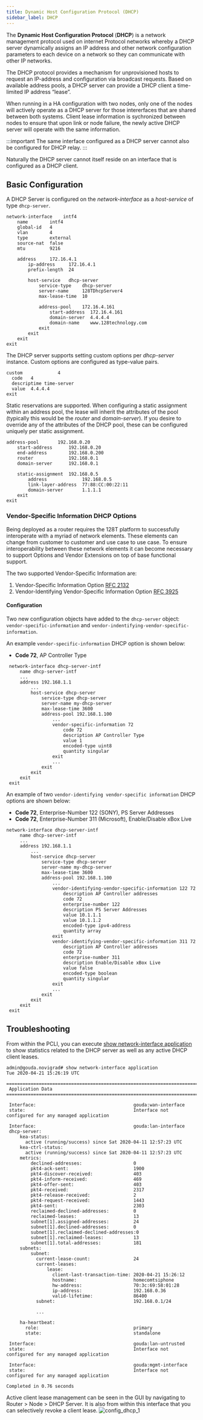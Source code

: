 ```yaml
---
title: Dynamic Host Configuration Protocol (DHCP)
sidebar_label: DHCP
---
```


The **Dynamic Host Configuration Protocol** (**DHCP**) is a network management protocol used on internet Protocol networks whereby a DHCP server dynamically assigns an IP address and other network configuration parameters to each device on a network so they can communicate with other IP networks.

The DHCP protocol provides a mechanism for unprovisioned hosts to request an IP-address and configuration via broadcast requests. Based on available address pools, a DHCP server can provide a DHCP client a time-limited IP address “lease”.

When running in a HA configuration with two nodes, only one of the nodes will actively operate as a DHCP server for those intererfaces that are shared between both systems. Client lease information is sychronized between nodes to ensure that upon link or node failure, the newly active DHCP server will operate with the same information.

:::important
The same interface configured as a DHCP server cannot also be configured for DHCP relay.
:::

Naturally the DHCP server cannot itself reside on an interface that is configured as a DHCP client.

## Basic Configuration
A DHCP Server is configured on the _network-interface_ as a _host-service_ of type `dhcp-server`.

```
network-interface    intf4
    name        intf4
    global-id   4
    vlan        4
    type        external
    source-nat  false
    mtu         9216

    address     172.16.4.1
        ip-address     172.16.4.1
        prefix-length  24

        host-service   dhcp-server
            service-type    dhcp-server
            server-name     128TDhcpServer4
            max-lease-time  10

            address-pool    172.16.4.161
                start-address  172.16.4.161
                domain-server  4.4.4.4
                domain-name    www.128technology.com
            exit
        exit
    exit
exit
```
The DHCP server supports setting custom options per _dhcp-server_ instance.  Custom options are configured as type-value pairs.

```
custom             4
  code   4
  descriptime time-server
  value  4.4.4.4
exit
```

Static reservations are supported.  When configuring a static assignment within an address pool, the lease will inherit the attributes of the pool (typically this would be the _router_ and _domain-server_).  If you desire to override any of the attributes of the DHCP pool, these can be configured uniquely per static assignment.

```
address-pool       192.168.0.20
    start-address      192.168.0.20
    end-address        192.168.0.200
    router             192.168.0.1
    domain-server      192.168.0.1

    static-assignment  192.168.0.5
        address             192.168.0.5
        link-layer-address  77:88:CC:00:22:11
        domain-server       1.1.1.1
    exit
exit
```

### Vendor-Specific Information DHCP Options

Being deployed as a router requires the 128T platform to successfully interoperate with a myriad of network elements.  These elements can change from customer to customer and use case to use case.  To ensure interoperability between these network elements it can become necessary to support Options and Vendor Extensions on top of base functional support.

The two supported Vendor-Specific Information are:

1. Vendor-Specific Information Option [RFC 2132](https://tools.ietf.org/html/rfc2132#section-8.4)
2. Vendor-Identifying Vendor-Specific Information Option [RFC 3925](https://tools.ietf.org/html/rfc3925#section-4)

#### Configuration

Two new configuration objects have added to the `dhcp-server` object: `vendor-specific-information` and `vendor-indentifying-vendor-specific-information`.

An example `vendor-specific-information` DHCP option is shown below:

- **Code 72**, AP Controller Type

```
 network-interface dhcp-server-intf
     name dhcp-server-intf
     ...
     address 192.168.1.1
         ...
         host-service dhcp-server
             service-type dhcp-server
             server-name my-dhcp-server
             max-lease-time 3600
             address-pool 192.168.1.100
                 ...
                 vendor-specific-information 72
                     code 72
                     description AP Controller Type
                     value 1
                     encoded-type uint8
                     quantity singular
                 exit
                 ...
             exit
         exit
     exit
 exit
```

An example of two `vendor-identifying vendor-specific information` DHCP options are shown below:

- **Code 72**, Enterprise-Number 122 (SONY), PS Server Addresses
- **Code 72**, Enterprise-Number 311 (Microsoft), Enable/Disable xBox Live

```
network-interface dhcp-server-intf
     name dhcp-server-intf
     ...
     address 192.168.1.1
         ...
         host-service dhcp-server
             service-type dhcp-server
             server-name my-dhcp-server
             max-lease-time 3600
             address-pool 192.168.1.100
                 ...
                 vendor-identifying-vendor-specific-information 122 72
                     description AP Controller addresses
                     code 72
                     enterprise-number 122
                     description PS Server Addresses
                     value 10.1.1.1
                     value 10.1.1.2
                     encoded-type ipv4-address
                     quantity array
                 exit
                 vendor-identifying-vendor-specific-information 311 72
                     description AP Controller addresses
                     code 72
                     enterprise-number 311
                     description Enable/Disable xBox Live
                     value false
                     encoded-type boolean
                     quantity singular
                 exit
                 ...
             exit
         exit
     exit
 exit
```

## Troubleshooting

From within the PCLI, you can execute [show network-interface application](cli_reference.md#show-network-interface-application) to show statistics related to the DHCP server as well as any active DHCP client leases.

```
admin@gouda.novigrad# show network-interface application
Tue 2020-04-21 15:26:19 UTC

====================================================================================================
 Application Data
====================================================================================================

 Interface:                                    gouda:wan-interface
 state:                                        Interface not configured for any managed application

 Interface:                                    gouda:lan-interface
 dhcp-server:
     kea-status:
       active (running/success) since Sat 2020-04-11 12:57:23 UTC
     kea-ctrl-status:
       active (running/success) since Sat 2020-04-11 12:57:23 UTC
     metrics:
         declined-addresses:                   0
         pkt4-ack-sent:                        1900
         pkt4-discover-received:               403
         pkt4-inform-received:                 469
         pkt4-offer-sent:                      403
         pkt4-received:                        2317
         pkt4-release-received:                2
         pkt4-request-received:                1443
         pkt4-sent:                            2303
         reclaimed-declined-addresses:         0
         reclaimed-leases:                     13
         subnet[1].assigned-addresses:         24
         subnet[1].declined-addresses:         0
         subnet[1].reclaimed-declined-addresses:0
         subnet[1].reclaimed-leases:           13
         subnet[1].total-addresses:            181
     subnets:
         subnet:
           current-lease-count:                24
           current-leases:
               lease:
                 client-last-transaction-time: 2020-04-21 15:26:12
                 hostname:                     homecomtsiphone
                 hw-address:                   70:3c:69:58:01:28
                 ip-address:                   192.168.0.36
                 valid-lifetime:               86400
           subnet:                             192.168.0.1/24

           ...

     ha-heartbeat:
       role:                                   primary
       state:                                  standalone

 Interface:                                    gouda:lan-untrusted
 state:                                        Interface not configured for any managed application

 Interface:                                    gouda:mgmt-interface
 state:                                        Interface not configured for any managed application

Completed in 0.76 seconds
```
Active client lease management can be seen in the GUI by navigating to Router > Node > DHCP Server.  It is also from within this interface that you can selectively revoke a client lease.
![config_dhcp_1](/img/config_dhcp_1.png)
